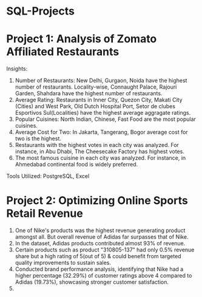 # SQL-Projects

# Project 1: Analysis of Zomato Affiliated Restaurants

Insights:
1. Number of Restaurants: New Delhi, Gurgaon, Noida have the highest number of restaurants. Locality-wise, Connaught Palace, Rajouri Garden, Shahdara have the highest number of restaurants.
2. Average Rating: Restaurants in Inner City, Quezon City, Makati City (Cities) and West Park, Old Dutch Hospital Port, Setor de clubes Esportivos Sul(Localities) have the highest average aggragate ratings.
3. Popular Cuisines: North Indian, Chinese, Fast Food are the most popular cuisines.
4. Average Cost for Two: In Jakarta, Tangerang, Bogor average cost for two is the highest.
5. Restaurants with the highest votes in each city was analyzed. For instance, in Abu Dhabi, The Cheesecake Factory has highest votes.
6. The most famous cuisine in each city was analyzed. For instance, in Ahmedabad continental food is widely preferred.

Tools Utilized:
PostgreSQL, Excel

# Project 2: Optimizing Online Sports Retail Revenue

1. One of Nike's products was the highest revenue generating product amongst all. But overall revenue of Adidas far surpasses that of Nike.
2. In the dataset, Adidas products contributed almost 93% of revenue.
3. Certain products such as product "310805-137" had only 0.5% revenue share but a high rating of 5(out of 5) & could benefit from targeted quality improvements to sustain sales.
4. Conducted brand performance analysis, identifying that Nike had a higher percentage (32.29%) of customer ratings above 4 compared to Adidas (19.73%), showcasing stronger customer satisfaction.
5. 
   
   
